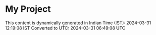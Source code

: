 # My Project

This content is dynamically generated in Indian Time (IST): 2024-03-31 12:19:08 IST
Converted to UTC: 2024-03-31 06:49:08 UTC
